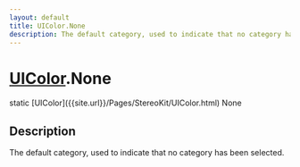 ```yaml
---
layout: default
title: UIColor.None
description: The default category, used to indicate that no category has been selected.
---
```

# [UIColor]({{site.url}}/Pages/StereoKit/UIColor.html).None

<div class='signature' markdown='1'>
static [UIColor]({{site.url}}/Pages/StereoKit/UIColor.html) None
</div>

## Description
The default category, used to indicate that no category
has been selected.

